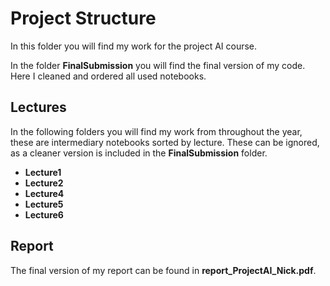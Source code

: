 # Project Structure
In this folder you will find my work for the project AI course.

In the folder **FinalSubmission** you will find the final version of my code. Here I cleaned and ordered all used notebooks.
## Lectures

In the following folders you will find my work from throughout the year, these are intermediary notebooks sorted by lecture. These can be ignored, as a cleaner version is included in the **FinalSubmission** folder.
- **Lecture1**
- **Lecture2**
- **Lecture4**
- **Lecture5**
- **Lecture6**

## Report
The final version of my report can be found in **report_ProjectAI_Nick.pdf**.